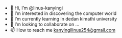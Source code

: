 - 👋 Hi, I’m @linus-kanyingi
- 👀 I’m interested in discovering the computer world
- 🌱 I’m currently learning in dedan kimathi university
- 💞️ I’m looking to collaborate on ...
- 📫 How to reach me kanyingilinus254@gmail.com

<!---
linus-kanyingi/linus-kanyingi is a ✨ special ✨ repository because its `README.md` (this file) appears on your GitHub profile.
You can click the Preview link to take a look at your changes.
--->
